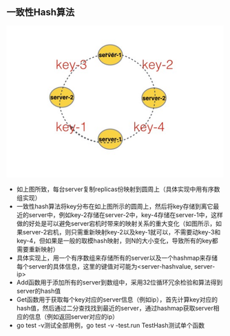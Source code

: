 ## 一致性Hash算法

![consistent-hash](https://github.com/zjsyhjh/gocache/blob/master/png/hash.png?raw=true)

- 如上图所致，每台server复制replicas份映射到圆周上（具体实现中用有序数组实现）
- 一致性hash算法将key分布在如上图所示的圆周上，然后将key存储到离它最近的server中，例如key-2存储在server-2中，key-4存储在server-1中，这样做的好处是可以避免server宕机时带来的映射关系的重大变化（如图所示，如果server-2宕机，则只需重新映射key-2以及key-1就可以，不需要动key-3和key-4，但如果是一般的取模hash映射，则N的大小变化，导致所有的key都需要重新映射）
- 具体实现上，用一个有序数组来存储所有的server以及一个hashmap来存储每个server的具体信息，这里的键值对可能为\<server-hashvalue, server-ip\>
- Add函数用于添加所有的server到数组中，采用32位循环冗余检验和算法得到server的hash值
- Get函数用于获取每个key对应的server信息（例如ip），首先计算key对应的hash值，然后通过二分查找找到最近的server，通过hashmap获取server相应的信息（例如返回server对应的ip）
- go test -v测试全部用例，go test -v -test.run TestHash测试单个函数